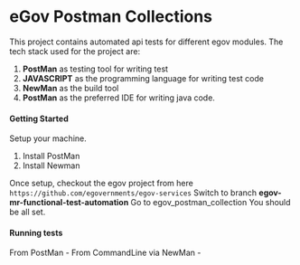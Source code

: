 # eGov Postman Collections

This project contains automated api tests for different egov modules. The tech stack used for the project are:
1. **PostMan** as testing tool for writing test 
2. **JAVASCRIPT** as the programming language for writing test code
3. **NewMan** as the build tool 
4. **PostMan** as the preferred IDE for writing java code. 


#### Getting Started
Setup your machine. 
1. Install PostMan
2. Install Newman

Once setup, checkout the egov project from here ```https://github.com/egovernments/egov-services```
Switch to branch **egov-mr-functional-test-automation**
Go to egov_postman_collection
You should be all set.

#### Running tests
From PostMan - 
From CommandLine via NewMan - 
